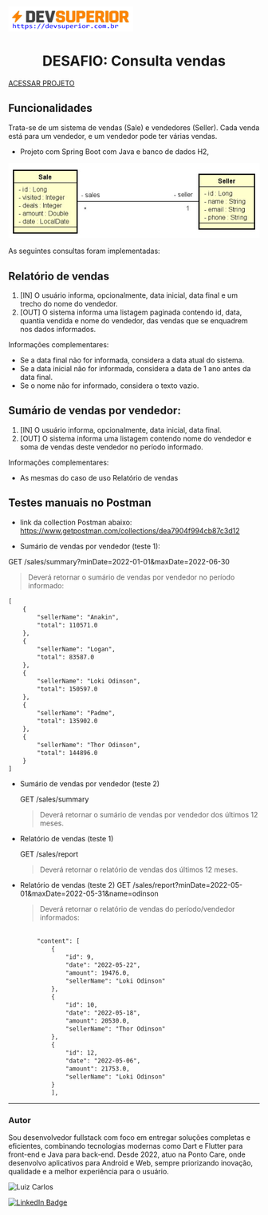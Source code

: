 <img width="250" height="50" src="assets/images/devSuperior.png"/>
<p>
<h1 align="center">DESAFIO: Consulta vendas</h1>

<a href="()"></a>
[ACESSAR  PROJETO](https://github.com/luizzlcs/desafio-consulta-vendas)


## Funcionalidades



Trata-se de um sistema de vendas (Sale) e vendedores (Seller). Cada venda está para um vendedor, e um vendedor pode ter várias vendas.

* Projeto com Spring Boot com Java e banco de dados H2,

![Alt text](assets/images/image1.png)

As seguintes consultas foram implementadas:

## Relatório de vendas
1. [IN] O usuário informa, opcionalmente, data inicial, data final e um trecho do nome do vendedor.
2. [OUT] O sistema informa uma listagem paginada contendo id, data, quantia vendida e nome do vendedor, das vendas que se enquadrem nos dados informados.

Informações complementares:
    
* Se a data final não for informada, considera a data atual do sistema.
* Se a data inicial não for informada, considera a data de 1 ano antes da data final.
* Se o nome não for informado, considera o texto vazio.

## Sumário de vendas por vendedor:

1. [IN] O usuário informa, opcionalmente, data inicial, data final.
2. [OUT] O sistema informa uma listagem contendo nome do vendedor e soma de vendas deste vendedor no período informado.

Informações complementares:

* As mesmas do caso de uso Relatório de vendas


## Testes manuais no Postman

* link da collection Postman
abaixo: https://www.getpostman.com/collections/dea7904f994cb87c3d12

* Sumário de vendas por vendedor (teste 1):

GET /sales/summary?minDate=2022-01-01&maxDate=2022-06-30

> Deverá retornar o sumário de vendas por vendedor no período informado:

```
[
    {
        "sellerName": "Anakin",
        "total": 110571.0
    },
    {
        "sellerName": "Logan",
        "total": 83587.0
    },
    {
        "sellerName": "Loki Odinson",
        "total": 150597.0
    },
    {
        "sellerName": "Padme",
        "total": 135902.0
    },
    {
        "sellerName": "Thor Odinson",
        "total": 144896.0
    }
]
```  

- Sumário de vendas por vendedor (teste 2)

    GET /sales/summary
    
    > Deverá retornar o sumário de vendas por vendedor dos últimos 12 meses.

- Relatório de vendas (teste 1)

    GET /sales/report

    > Deverá retornar o relatório de vendas dos últimos 12 meses.

- Relatório de vendas (teste 2)
    GET /sales/report?minDate=2022-05-01&maxDate=2022-05-31&name=odinson

    > Deverá retornar o relatório de vendas do período/vendedor informados:

```

        "content": [
            {
                "id": 9,
                "date": "2022-05-22",
                "amount": 19476.0,
                "sellerName": "Loki Odinson"
            },
            {
                "id": 10,
                "date": "2022-05-18",
                "amount": 20530.0,
                "sellerName": "Thor Odinson"
            },
            {
                "id": 12,
                "date": "2022-05-06",
                "amount": 21753.0,
                "sellerName": "Loki Odinson"
            }
            ],
```


---
### Autor
Sou desenvolvedor fullstack com foco em entregar soluções completas e eficientes, combinando tecnologias modernas como Dart e Flutter para front-end e Java para back-end. Desde 2022, atuo na Ponto Care, onde desenvolvo aplicativos para Android e Web, sempre priorizando inovação, qualidade e a melhor experiência para o usuário.

<img alt="Luiz Carlos" title="Luiz Carlos" src="https://avatars.githubusercontent.com/u/29442285?s=96&v=4" height="100" width="100" />

[![LinkedIn Badge](https://img.shields.io/badge/-LUIZ_CARLOS-blue?style=flat-square&logo=Linkedin&logoColor=white&link=https://www.linkedin.com/in/luizzlcs/)](https://www.linkedin.com/in/luizzlcs/)